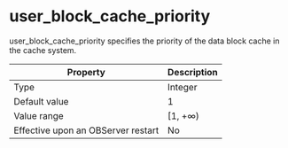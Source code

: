 user_block_cache_priority
==============================================

user_block_cache_priority specifies the priority of the data block cache in the cache system.


| **Property** | **Description** |
|------------------|----------|
| Type | Integer |
| Default value | 1 |
| Value range | \[1, +∞) |
| Effective upon an OBServer restart | No |



